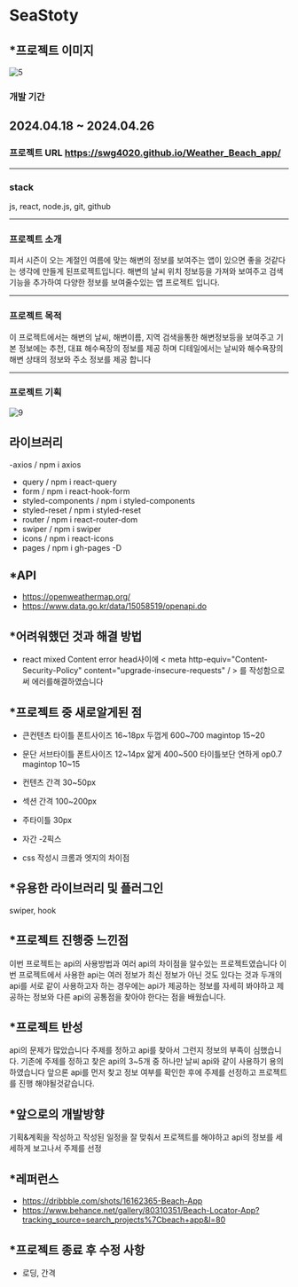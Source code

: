 
# SeaStoty

## \*프로젝트 이미지

![5](https://github.com/swg4020/Weather_Beach_app/assets/162289678/e884589c-1ebd-4776-beb9-5d1960b47ee5)

### 개발 기간

## 2024.04.18 ~ 2024.04.26

### 프로젝트 URL https://swg4020.github.io/Weather_Beach_app/
---
### stack
js, react, node.js, git, github

---
### 프로젝트 소개

피서 시즌이 오는 계절인 여름에 맞는 해변의 정보를 보여주는 앱이 있으면 좋을 것같다는 생각에 만들게 된프로젝트입니다. 해변의 날씨 위치 정보등을 가져와 보여주고 검색기능을 추가하여 다양한 정보를 보여줄수있는 앱 프로젝트 입니다.

---
### 프로젝트 목적
이 프로젝트에서는 해변의 날씨, 해변이름, 지역 검색을통한 해변정보등을 보여주고 기본 정보에는 추천, 대표 해수욕장의 정보를 제공 하며 디테일에서는 날씨와 해수욕장의 해변 상태의 정보와 주소 정보를 제공 합니다 

---
### 프로젝트 기획

![9](https://github.com/swg4020/Weather_Beach_app/assets/162289678/4156fa87-25e4-4e9c-9864-240253a2c48c)

## 라이브러리

-axios / npm i axios

- query / npm i react-query
- form / npm i react-hook-form
- styled-components / npm i styled-components
- styled-reset / npm i styled-reset
- router / npm i react-router-dom
- swiper / npm i swiper
- icons / npm i react-icons
- pages / npm i gh-pages -D

## \*API
- https://openweathermap.org/
- https://www.data.go.kr/data/15058519/openapi.do

## \*어려워했던 것과 해결 방법
- react mixed Content error
head사이에 
< meta http-equiv="Content-Security-Policy" content="upgrade-insecure-requests" / > 를 작성함으로써 에러를해결하였습니다
<meta http-equiv="Content-Security-Policy" content="upgrade-insecure-requests" />


## \*프로젝트 중 새로알게된 점
- 큰컨텐츠 타이틀 폰트사이즈 16~18px 두껍게 600~700
magintop 15~20
- 문단 서브타이틀 폰트사이즈 12~14px 얇게 400~500 타이틀보단 연하게 op0.7
magintop 10~15

- 컨텐츠 간격 30~50px
- 섹션 간격 100~200px
- 주타이틀 30px
- 자간 -2픽스

- css 작성시 크롬과 엣지의 차이점

## \*유용한 라이브러리 및 플러그인

swiper, hook

## \*프로젝트 진행중 느낀점
이번 프로젝트는 api의 사용방법과 여러 api의 차이점을 알수있는 프로젝트였습니다 이번 프로젝트에서 사용한 api는 여러 정보가 최신 정보가 아닌 것도 있다는 것과 두개의 api를 서로 같이 사용하고자 하는 경우에는 api가 제공하는 정보를 자세히 봐야하고 제공하는 정보와 다른 api의 공통점을 찾아야 한다는 점을 배웠습니다. 


## \*프로젝트 반성
api의 문제가 많았습니다 주제를 정하고 api를 찾아서 그런지 정보의 부족이 심했습니다. 기존에 주제를 정하고 찾은 api의 3~5개 중 하나만 날씨 api와 같이 사용하기 용의 하였습니다 앞으론 api를 먼저 찾고 정보 여부를 확인한 후에 주제를 선정하고 프로젝트를 진행 해야될것같습니다.


## \*앞으로의 개발방향

기획&계획을 작성하고 작성된 일정을 잘 맞춰서 프로젝트를 해야하고 api의 정보를 세세하게 보고나서 주제를 선정


## \*레퍼런스

- https://dribbble.com/shots/16162365-Beach-App
- https://www.behance.net/gallery/80310351/Beach-Locator-App?tracking_source=search_projects%7Cbeach+app&l=80

## \*프로젝트 종료 후 수정 사항

- 로딩, 간격